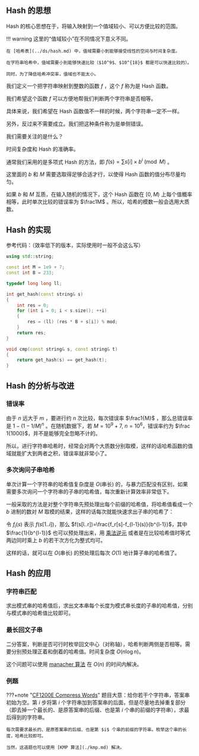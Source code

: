 ## Hash 的思想

Hash 的核心思想在于，将输入映射到一个值域较小、可以方便比较的范围。

!!! warning
    这里的“值域较小”在不同情况下意义不同。
    
    在 [哈希表](../ds/hash.md) 中，值域需要小到能够接受线性的空间与时间复杂度。
    
    在字符串哈希中，值域需要小到能够快速比较（$10^9$、$10^{18}$ 都是可以快速比较的）。
    
    同时，为了降低哈希冲突率，值域也不能太小。

我们定义一个把字符串映射到整数的函数 $f$ ，这个 $f$ 称为是 Hash 函数。

我们希望这个函数 $f$ 可以方便地帮我们判断两个字符串是否相等。

具体来说，我们希望在 Hash 函数值不一样的时候，两个字符串一定不一样。

另外，反过来不需要成立。我们把这种条件称为是单侧错误。

我们需要关注的是什么？

时间复杂度和 Hash 的准确率。

通常我们采用的是多项式 Hash 的方法，即 $f(s) = \sum s[i] \times b^i \pmod M$ 。

这里面的 $b$ 和 $M$ 需要选取得足够合适才行，以使得 Hash 函数的值分布尽量均匀。

如果 $b$ 和 $M$ 互质，在输入随机的情况下，这个 Hash 函数在 $[0,M)$ 上每个值概率相等，此时单次比较的错误率为 $\frac1M$ 。所以，哈希的模数一般会选用大质数。

## Hash 的实现

参考代码：（效率低下的版本，实际使用时一般不会这么写）

```cpp
using std::string;

const int M = 1e9 + 7;
const int B = 233;

typedef long long ll;

int get_hash(const string& s)
{
    int res = 0;
    for (int i = 0; i < s.size(); ++i)
    {
        res = (ll) (res * B + s[i]) % mod;
	}
    return res;
}

void cmp(const string& s, const string& t)
{
    return get_hash(s) == get_hash(t);
}
```

## Hash 的分析与改进

### 错误率

由于 $n$ 远大于 $m$ ，要进行约 $n$ 次比较，每次错误率 $\frac1{M}$ ，那么总错误率是 $1-(1-1/M)^n$ 。在随机数据下，若 $M=10^9 + 7$, $n=10^6$，错误率约为 $\frac 1{1000}$，并不是能够完全忽略不计的。

所以，进行字符串哈希时，经常会对两个大质数分别取模，这样的话哈希函数的值域就能扩大到两者之积，错误率就非常小了。

### 多次询问子串哈希

单次计算一个字符串的哈希值复杂度是 $O(\text{串长})$ 的，与暴力匹配没有区别，如果需要多次询问一个字符串的子串的哈希值，每次重新计算效率非常低下。

一般采取的方法是对整个字符串先预处理出每个前缀的哈希值，将哈希值看成一个 $b$ 进制的数对 $M$ 取模的结果，这样的话每次就能快速求出子串的哈希了：

令 $f_i(s)$ 表示 $f(s[1..i])$，那么 $f(s[l..r])=\frac{f_r[s]-f_{l-1}(s)}{b^{l-1}}$，其中 $\frac{1}{b^{l-1}}$ 也可以预处理出来，用 [乘法逆元](../math/inverse.md) 或者是在比较哈希值时等式两边同时乘上 $b$ 的若干次方化为整式均可。

这样的话，就可以在 $O(\text{串长})$ 的预处理后每次 $O(1)$ 地计算子串的哈希值了。

## Hash 的应用

### 字符串匹配

求出模式串的哈希值后，求出文本串每个长度为模式串长度的子串的哈希值，分别与模式串的哈希值比较即可。

### 最长回文子串

二分答案，判断是否可行时枚举回文中心（对称轴），哈希判断两侧是否相等。需要分别预处理正着和倒着的哈希值。时间复杂度 $O(n\log n)$。

这个问题可以使用 [manacher 算法](./manacher.md) 在 $O(n)$ 的时间内解决。

### 例题

???+note "[CF1200E Compress Words](http://codeforces.com/contest/1200/problem/E)"
    题目大意：给你若干个字符串，答案串初始为空。第 $i$ 步将第 $i$ 个字符串加到答案串的后面，但是尽量地去掉重复部分（即去掉一个最长的、是原答案串的后缀、也是第 $i$ 个串的前缀的字符串），求最后得到的字符串。
    

    每次需要求最长的、是原答案串的后缀、也是第 $i$ 个串的前缀的字符串。枚举这个串的长度，哈希比较即可。
    
    当然，这道题也可以使用 [KMP 算法](./kmp.md) 解决。